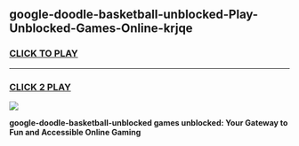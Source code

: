 
## google-doodle-basketball-unblocked-Play-Unblocked-Games-Online-krjqe
<h3>
<a href="https://premium76.site?title=google-doodle-basketball-unblocked&ref=25A">CLICK TO PLAY</a></h3>
<hr>

<h3>
<a href="https://premium76.site?title=google-doodle-basketball-unblocked&ref=25A">CLICK 2 PLAY</a>
  
</h3>

<a href="https://premium76.site?title=google-doodle-basketball-unblocked&ref=25A"><img src="https://clearcache.store/games.png"></a>


**google-doodle-basketball-unblocked games unblocked: Your Gateway to Fun and Accessible Online Gaming**
